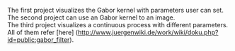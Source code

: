 The first project visualizes the Gabor kernel with parameters user can set.  
The second project can use an Gabor kernel to an image.  
The third project visualizes a continuous process with different parameters.  
All of them refer [here] (http://www.juergenwiki.de/work/wiki/doku.php?id=public:gabor_filter).
